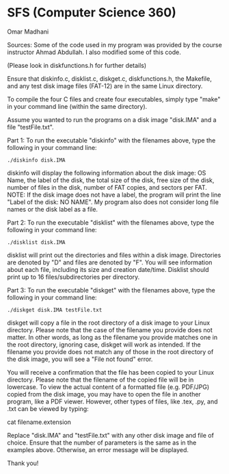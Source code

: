 # SFS (Computer Science 360)

Omar Madhani

Sources: Some of the code used in my program was provided by the course instructor Ahmad Abdullah. I also modified some of this code.

(Please look in diskfunctions.h for further details)

Ensure that diskinfo.c, disklist.c, diskget.c, diskfunctions.h, the Makefile, and any test disk image files (FAT-12) are in the same Linux directory.

To compile the four C files and create four executables, simply type "make" in your command line (within the same directory).

Assume you wanted to run the programs on a disk image "disk.IMA" and a file "testFile.txt".

Part 1: 
To run the executable "diskinfo" with the filenames above, type the following in your command line: 

	./diskinfo disk.IMA

diskinfo will display the following information about the disk image: OS Name, the label of the disk, the total size of the disk, free size of the disk, number of files in the disk, number of FAT copies, and sectors per FAT.
NOTE: If the disk image does not have a label, the program will print the line "Label of the disk: NO NAME". My program also does not consider long file names or the disk label as a file.

Part 2: 
To run the executable "disklist" with the filenames above, type the following in your command line:
	
	./disklist disk.IMA

disklist will print out the directories and files within a disk image. Directories are denoted by "D" and files are denoted by "F". 
You will see information about each file, including its size and creation date/time. Disklist should print up to 16 files/subdirectories per directory.    

Part 3: 
To run the executable "diskget" with the filenames above, type the following in your command line:
	
	./diskget disk.IMA testFile.txt

diskget will copy a file in the root directory of a disk image to your Linux directory. Please note that the case of the filename you provide does not matter.
In other words, as long as the filename you provide matches one in the root directory, ignoring case, diskget will work as intended. 
If the filename you provide does not match any of those in the root directory of the disk image, you will see a "File not found" error.

You will receive a confirmation that the file has been copied to your Linux directory. Please note that the filename of the copied file will be in lowercase.
To view the actual content of a formatted file (e.g. PDF/JPG) copied from the disk image, you may have to open the file in another program, like a PDF viewer.
However, other types of files, like .tex, .py, and .txt can be viewed by typing:	

cat filename.extension

Replace "disk.IMA" and "testFile.txt" with any other disk image and file of choice. Ensure that the number of parameters is the same as in the examples above. 
Otherwise, an error message will be displayed.

Thank you!

